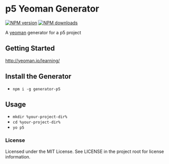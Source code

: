 # p5 Yeoman Generator

[![NPM version](https://img.shields.io/npm/v/generator-p5.svg)](https://www.npmjs.org/package/generator-p5)
[![NPM downloads](https://img.shields.io/npm/dm/generator-p5.svg)](https://npmjs.org/package/generator-p5 "View this project on NPM")

A [yeoman](http://yeoman.io) generator for a p5 project

## Getting Started

http://yeoman.io/learning/

## Install the Generator

- `npm i -g generator-p5`

## Usage

- `mkdir %your-project-dir%`
- `cd %your-project-dir%`
- `yo p5`

### License

Licensed under the MIT License. See LICENSE in the project root for license information.
